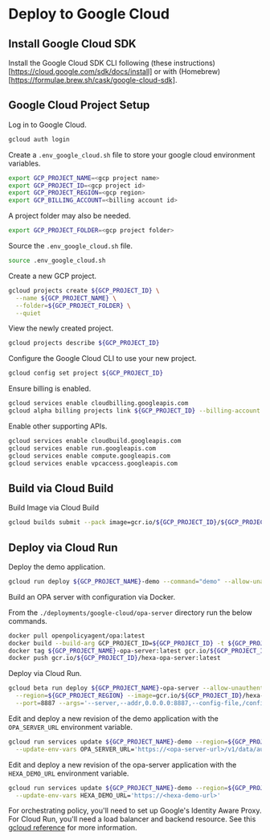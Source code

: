 # Deploy to Google Cloud

## Install Google Cloud SDK

Install the Google Cloud SDK CLI following (these instructions)[https://cloud.google.com/sdk/docs/install] or with 
(Homebrew)[https://formulae.brew.sh/cask/google-cloud-sdk].

## Google Cloud Project Setup

Log in to Google Cloud.

```bash
gcloud auth login
```

Create a `.env_google_cloud.sh` file to store your google cloud environment variables.

```bash
export GCP_PROJECT_NAME=<gcp project name>
export GCP_PROJECT_ID=<gcp project id>
export GCP_PROJECT_REGION=<gcp region>
export GCP_BILLING_ACCOUNT=<billing account id>
```

A project folder may also be needed.

```bash
export GCP_PROJECT_FOLDER=<gcp project folder>
```

Source the `.env_google_cloud.sh` file.

```bash
source .env_google_cloud.sh
```

Create a new GCP project.

```bash
gcloud projects create ${GCP_PROJECT_ID} \
  --name ${GCP_PROJECT_NAME} \
  --folder=${GCP_PROJECT_FOLDER} \
  --quiet
```

View the newly created project.

```bash
gcloud projects describe ${GCP_PROJECT_ID}
```

Configure the Google Cloud CLI to use your new project.

```bash
gcloud config set project ${GCP_PROJECT_ID}
```

Ensure billing is enabled.

```bash
gcloud services enable cloudbilling.googleapis.com
gcloud alpha billing projects link ${GCP_PROJECT_ID} --billing-account ${GCP_BILLING_ACCOUNT}
```

Enable other supporting APIs.

```bash
gcloud services enable cloudbuild.googleapis.com
gcloud services enable run.googleapis.com
gcloud services enable compute.googleapis.com
gcloud services enable vpcaccess.googleapis.com
```

## Build via Cloud Build

Build Image via Cloud Build

```bash
gcloud builds submit --pack image=gcr.io/${GCP_PROJECT_ID}/${GCP_PROJECT_NAME}:tag1,builder=heroku/buildpacks:20
```

## Deploy via Cloud Run

Deploy the demo application.

 ```bash
gcloud run deploy ${GCP_PROJECT_NAME}-demo --command="demo" --allow-unauthenticated --region=${GCP_PROJECT_REGION} --image=gcr.io/${GCP_PROJECT_ID}/${GCP_PROJECT_NAME}:tag1
 ```

Build an OPA server with configuration via Docker.

From the `./deployments/google-cloud/opa-server` directory run the below commands.

```bash
docker pull openpolicyagent/opa:latest
docker build --build-arg GCP_PROJECT_ID=${GCP_PROJECT_ID} -t ${GCP_PROJECT_NAME}-opa-server:latest .
docker tag ${GCP_PROJECT_NAME}-opa-server:latest gcr.io/${GCP_PROJECT_ID}/hexa-opa-server:latest
docker push gcr.io/${GCP_PROJECT_ID}/hexa-opa-server:latest
```

Deploy via Cloud Run.

```bash
gcloud beta run deploy ${GCP_PROJECT_NAME}-opa-server --allow-unauthenticated \
  --region=${GCP_PROJECT_REGION} --image=gcr.io/${GCP_PROJECT_ID}/hexa-opa-server:latest \
  --port=8887 --args='--server,--addr,0.0.0.0:8887,--config-file,/config.yaml'
```

Edit and deploy a new revision of the demo application with the `OPA_SERVER_URL` environment variable.

```bash
gcloud run services update ${GCP_PROJECT_NAME}-demo --region=${GCP_PROJECT_REGION} \
  --update-env-vars OPA_SERVER_URL='https://<opa-server-url>/v1/data/authz/allow'
```

Edit and deploy a new revision of the opa-server application with the `HEXA_DEMO_URL` environment variable.

```bash
gcloud run services update ${GCP_PROJECT_NAME}-demo --region=${GCP_PROJECT_REGION} \
  --update-env-vars HEXA_DEMO_URL='https://<hexa-demo-url>'
```

For orchestrating policy, you'll need to set up Google's Identity Aware Proxy. For Cloud Run, you'll need a load balancer
and backend resource. See this [gcloud reference](https://cloud.google.com/load-balancing/docs/https/setup-global-ext-https-serverless#gcloud_1) 
for more information.
